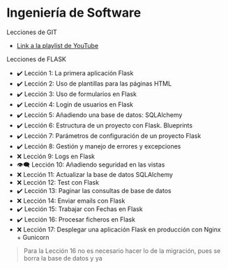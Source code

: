 # Ingeniería de Software
Lecciones de GIT

* [Link a la playlist de YouTube](https://www.youtube.com/watch?v=hWglK8nWh60&list=PLPl81lqbj-4I8i-x2b5_MG58tZfgKmJls)

Lecciones de FLASK

- ✔️ Lección 1: La primera aplicación Flask                
- ✔️ Lección 2: Uso de plantillas para las páginas HTML
- ✔️ Lección 3: Uso de formularios en Flask
- ✔️ Lección 4: Login de usuarios en Flask
- ✔️ Lección 5: Añadiendo una base de datos: SQLAlchemy
- ✔️ Lección 6: Estructura de un proyecto con Flask. Blueprints
- ✔️ Lección 7: Parámetros de configuración de un proyecto Flask
- ✔️ Lección 8: Gestión y manejo de errores y excepciones
- ❌ Lección 9: Logs en Flask
- 👁‍🗨 Lección 10: Añadiendo seguridad en las vistas
- ❌ Lección 11: Actualizar la base de datos SQLAlchemy
- ❌ Lección 12: Test con Flask
- ✔️ Lección 13: Paginar las consultas de base de datos
- ❌ Lección 14: Enviar emails con Flask
- ✔️ Lección 15: Trabajar con Fechas en Flask
- ✔️ Lección 16: Procesar ficheros en Flask
- ❌ Lección 17: Desplegar una aplicación Flask en producción con Nginx + Gunicorn

> Para la Lección 16 no es necesario hacer lo de la migración, pues se borra la base de datos y ya